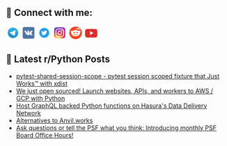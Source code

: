 ## 🔎 Connect with me:
[<img src="https://github.com/bullbesh/bullbesh/blob/main/images/Telegram.png" width="32" height="32" />](https://t.me/bullbesh)
[<img src="https://github.com/bullbesh/bullbesh/blob/main/images/VK.png" width="32" height="32" />](https://vk.com/bullbesh)
[<img src="https://github.com/bullbesh/bullbesh/blob/main/images/Twitter.png" width="32" height="32" />](https://twitter.com/bullbesh1)
[<img src="https://github.com/bullbesh/bullbesh/blob/main/images/Instagram.png" width="32" height="32" />](https://www.instagram.com/bullbesh)
[<img src="https://github.com/bullbesh/bullbesh/blob/main/images/Reddit.png" width="32" height="32" />](https://www.reddit.com/user/bullbesh)
[<img src="https://github.com/bullbesh/bullbesh/blob/main/images/YouTube.png" width="32" height="32" />](https://www.youtube.com/channel/UCtfjRs6uzgq5mfm8S06WTcg)

## 📕 Latest r/Python Posts
<!-- BLOG-POST-LIST:START -->
- [pytest-shared-session-scope - pytest session scoped fixture that Just Works™ with xdist](https://www.reddit.com/r/Python/comments/1f3icze/pytestsharedsessionscope_pytest_session_scoped/)
- [We just open sourced! Launch websites, APIs, and workers to AWS / GCP with Python](https://www.reddit.com/r/Python/comments/1f3hexb/we_just_open_sourced_launch_websites_apis_and/)
- [Host GraphQL backed Python functions on Hasura&#39;s Data Delivery Network](https://www.reddit.com/r/Python/comments/1f3doz9/host_graphql_backed_python_functions_on_hasuras/)
- [Alternatives to Anvil.works](https://www.reddit.com/r/Python/comments/1f3cs18/alternatives_to_anvilworks/)
- [Ask questions or tell the PSF what you think: Introducing monthly PSF Board Office Hours!](https://www.reddit.com/r/Python/comments/1f3bze6/ask_questions_or_tell_the_psf_what_you_think/)
<!-- BLOG-POST-LIST:END -->

